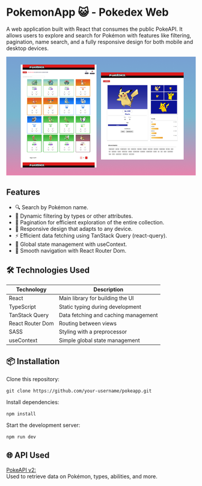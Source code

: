 # PokemonApp 😺 - Pokedex Web

A web application built with React that consumes the public PokeAPI. It allows users to explore and search for Pokémon with features like filtering, pagination, name search, and a fully responsive design for both mobile and desktop devices.

<img
  alt="Pokedex app"
  src="./src/assets/img/screenshots/cover.png" 
/>

## Features
* 🔍 Search by Pokémon name.
* 🧪 Dynamic filtering by types or other attributes.
* 📄 Pagination for efficient exploration of the entire collection.
* 📱 Responsive design that adapts to any device.
* ⚡️ Efficient data fetching using TanStack Query (react-query).
* 🎯 Global state management with useContext.
* 🧭 Smooth navigation with React Router Dom.

## 🛠️ Technologies Used

| Technology         | Description                                          |
|--------------------|------------------------------------------------------|
| React              | Main library for building the UI                    |
| TypeScript         | Static typing during development                    |
| TanStack Query     | Data fetching and caching management                |
| React Router Dom   | Routing between views                               |
| SASS               | Styling with a preprocessor                         |
| useContext         | Simple global state management                      |

## 📦 Installation

Clone this repository:
```
git clone https://github.com/your-username/pokeapp.git
```

Install dependencies:
```
npm install
```

Start the development server:
```
npm run dev
```

## 🌐 API Used

<a href="https://pokeapi.co">PokeAPI v2:</a>  
Used to retrieve data on Pokémon, types, abilities, and more.
